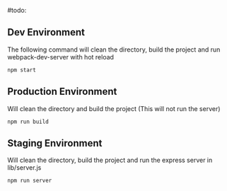 #todo:

## Dev Environment
The following command will clean the directory, build the project and run webpack-dev-server with hot reload
```
npm start 
```

## Production Environment
Will clean the directory and build the project (This will not run the server)
```
npm run build 
```

## Staging Environment
Will clean the directory, build the project and run the express server in lib/server.js
```
npm run server
```